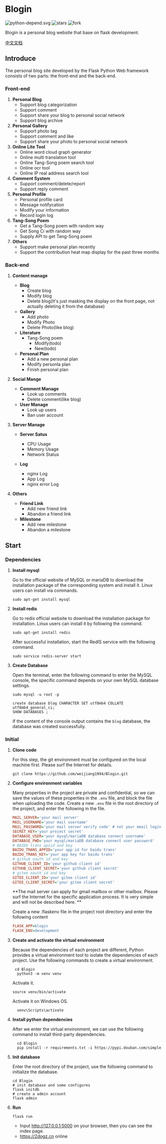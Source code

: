 # Blogin

![python-depend.svg](https://7.dusays.com/2020/12/11/507ca007c94c0.svg)
![stars](https://img.shields.io/github/stars/weijiang1994/blogin)
![fork](https://img.shields.io/github/forks/weijiang1994/blogin)

Blogin is a personal blog website that base on flask development.

[中文文档](https://github.com/weijiang1994/Blogin/blob/master/README.md)

## Introduce

The personal blog site developed by the Flask Python Web framework consists of two parts: the front-end and the back-end.

### Front-end

1. **Personal Blog**
   - Support blog categorization
   - Support comment 
   - Support  share your blog to personal social network
   - Support blog archive
2. **Personal Gallery**
   - Support photo tag
   - Support comment and like
   - Support share your photo to personal social network
3. **Online Lite Tool**
   - Online word cloud graph generator
   - Online multi translation tool
   - Online Tang-Song poem search tool
   - Online ocr tool
   - Online IP real address search tool
4. **Comment System**
   - Support comment/delete/report
   - Support reply comment
5. **Personal Profile**
   - Personal profile card
   - Message notifycation
   - Modify your information
   - Record login log
6. **Tang-Song Poem**
   - Get a Tang-Song poem with random way
   - Get Song Ci with random way
   - Supply API to get Tang-Song poem
7. **Others**
   - Support make personal plan recently
   - Support the contribution heat map display for the past three months

### Back-end

1. **Content manage**

   - **Blog** 
     - Create blog
     - Modify blog
     - Delete blog(It's just masking the display on the front page, not actually deleting it from the database)
   - **Gallery**
     - Add photo
     - Modify Photo
     - Delete Photo(like blog)
   - **Literature**
     - Tang-Song poem
       - Modify(todo)
       - New(todo)
   - **Personal Plan**
     - Add a new personal plan
     - Modify personla plan
     - Finish personal plan

2. **Social Mange**

   - **Comment Manage**
     - Look up comments
     - Delete comment(like blog)
   - **User Manage**
     - Look up users
     - Ban user account

3. **Server Manage**

   - **Server Satus**
     - CPU Usage
     - Memory Usage
     - Network Status

   - **Log**
     - nginx Log
     - App Log
     - nginx error Log

4. **Others**

   - **Friend Link**
     - Add new friend link
     - Abandon a friend link
   - **Milestone**
     - Add new milestone
     - Abandon a milestone

## Start

### Dependencies

1. **Install mysql**

   Go to the official website of MySQL or mariaDB to download the installation package of the corresponding system and install it. Linux users can install via commands.

   ```shell
   sudo apt-get install mysql
   ```

2. **Install redis**

   Go to redis official website to download the installation package for installation. Linux users can install it by following the command.

   ```shell
   sudo apt-get install redis
   ```

   After successful installation, start the RedIS service with the following command.

   ```shell
   sudo service redis-server start
   ```

3. **Create Database**

   Open the terminal, enter the following command to enter the MySQL console, the specific command depends on your own MySQL database settings.

   ```shell
   sudo mysql -u root -p
   ```

   ```mysql
   create database blog CHARACTER SET utf8mb4 COLLATE utf8mb4_general_ci;
   SHOW DATABASES ;
   ```

   If the content of the console output contains the `blog` database, the database was created successfully.

### Initial

1. **Clone code**

   For this step, the git environment must be configured on the local machine first. Please surf the Internet for details.

   ```shell
   git clone https://github.com/weijiang1994/Blogin.git
   ```

2. **Configure environment variables** 

   Many properties in the project are private and confidential, so we can save the values of these properties in the `.env` file, and block the file when uploading the code. Create a new `.env` file in the root directory of the project, and enter the following in the file.

   ```INI
   MAIL_SERVER='your mail server'
   MAIL_USERNAME='your mail username'
   MAIL_PASSWORD='your mail server verify code' # not your email login password
   SECRET_KEY='your project secret'
   DATABASE_USER='your mysql/mariaDB database connect username'
   DATABASE_PWD='your mysql/mariaDB database connect user password'
   # BAIDU trans apiid and key
   BAIDU_TRANS_APPID='your app id for baidu trans'
   BAIDU_TRANS_KEY='your app key for baidu trans'
   # github oauth id and key
   GITHUB_CLIENT_ID='your github client id'
   GITHUB_CLIENT_SECRET='your github client secret'
   # gitee oauth id and key
   GITEE_CLIENT_ID='your gitee client id'
   GITEE_CLIENT_SECRET='your gitee client secret'
   ```

   **The mail server can apply for gmail mailbox or other mailbox. Please surf the Internet for the specific application process. It is very simple and will not be described here. **

   Create a new .flaskenv file in the project root directory and enter the following content

   ```ini
   FLASK_APP=blogin
   FLASK_ENV=development
   ```

3. **Create and activate the virtual environment**

   Because the dependencies of each project are different, Python provides a virtual environment tool to isolate the dependencies of each project. Use the following commands to create a virtual environment.

   ```shell
    cd Blogin
     python3 -m venv venv
   ```

   Activate it.

   ```shell
   source venv/bin/activate
   ```

   Activate it on Windows OS.

   ```shell
     venv\Scripts\activate
   ```

4. **Install python dependencies**

   After we enter the virtual environment, we can use the following command to install third-party dependencies.

   ```shell
     cd Blogin
     pip install -r requirements.txt -i https://pypi.douban.com/simple
   ```

5. **Init database**

   Enter the root directory of the project, use the following command to initialize the database.

   ```shell
   cd Blogin
   # init database and some configures
   flask initdb
   # create a admin account
   flask admin
   ```

6. **Run**

   ```shell
   flask run
   ```

   - Input http://127.0.0.1:5000 on your browser, then you can see the index page.
   - https://2dogz.cn online